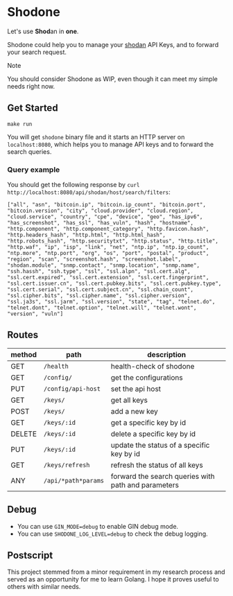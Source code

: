 # Shodone

Let's use **Shod**​an in **one**.

Shodone could help you to manage your [shodan](<https://shodan.io/>)
API Keys, and to forward your search request.

> [!NOTE]
> You should consider Shodone as WIP, even though it can meet my simple needs right now.

## Get Started

``` shell
make run
```

You will get `shodone` binary file and it starts an HTTP server on
`localhost:8080`, which helps you to manage API keys and to forward the
search queries.

### Query example

You should get the following response by
`curl http://localhost:8080/api/shodan/host/search/filters`:

``` shell
["all", "asn", "bitcoin.ip", "bitcoin.ip_count", "bitcoin.port", "bitcoin.version", "city", "cloud.provider", "cloud.region", "cloud.service", "country", "cpe", "device", "geo", "has_ipv6", "has_screenshot", "has_ssl", "has_vuln", "hash", "hostname", "http.component", "http.component_category", "http.favicon.hash", "http.headers_hash", "http.html", "http.html_hash", "http.robots_hash", "http.securitytxt", "http.status", "http.title", "http.waf", "ip", "isp", "link", "net", "ntp.ip", "ntp.ip_count", "ntp.more", "ntp.port", "org", "os", "port", "postal", "product", "region", "scan", "screenshot.hash", "screenshot.label", "shodan.module", "snmp.contact", "snmp.location", "snmp.name", "ssh.hassh", "ssh.type", "ssl", "ssl.alpn", "ssl.cert.alg", "ssl.cert.expired", "ssl.cert.extension", "ssl.cert.fingerprint", "ssl.cert.issuer.cn", "ssl.cert.pubkey.bits", "ssl.cert.pubkey.type", "ssl.cert.serial", "ssl.cert.subject.cn", "ssl.chain_count", "ssl.cipher.bits", "ssl.cipher.name", "ssl.cipher.version", "ssl.ja3s", "ssl.jarm", "ssl.version", "state", "tag", "telnet.do", "telnet.dont", "telnet.option", "telnet.will", "telnet.wont", "version", "vuln"]
```

## Routes

| method | path | description |
|----|----|----|
| GET | `/health` | health-check of shodone |
| GET | `/config/` | get the configurations |
| PUT | `/config/api-host` | set the api host |
| GET | `/keys/` | get all keys |
| POST | `/keys/` | add a new key |
| GET | `/keys/:id` | get a specific key by id |
| DELETE | `/keys/:id` | delete a specific key by id |
| PUT | `/keys/:id` | update the status of a specific key by id |
| GET | `/keys/refresh` | refresh the status of all keys |
| ANY | `/api/*path*params` | forward the search queries with path and parameters |

## Debug

- You can use `GIN_MODE=debug` to enable GIN debug mode.
- You can use `SHODONE_LOG_LEVEL=debug` to check the debug logging.

## Postscript

This project stemmed from a minor requirement in my research process and
served as an opportunity for me to learn Golang. I hope it proves useful
to others with similar needs.
